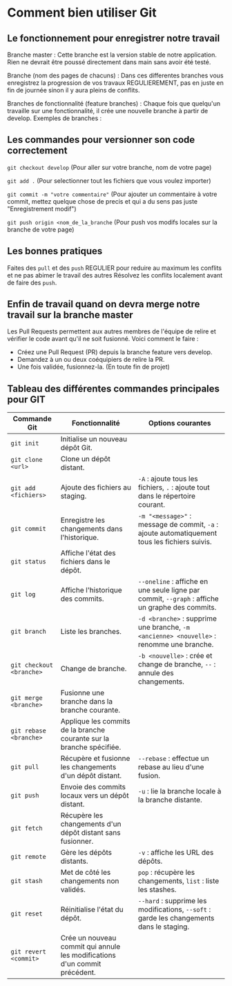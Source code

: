 # Comment bien utiliser Git


## Le fonctionnement pour enregistrer notre travail

Branche master : Cette branche est la version stable de notre application. Rien ne devrait être poussé directement dans main sans avoir été testé.

Branche (nom des pages de chacuns) : Dans ces differentes branches vous enregistrez la progression de vos travaux REGULIEREMENT, pas en juste en fin de journée sinon il y aura pleins de conflits.

Branches de fonctionnalité (feature branches) : Chaque fois que quelqu'un travaille sur une fonctionnalité, il crée une nouvelle branche à partir de develop. Exemples de branches :

## Les commandes pour versionner son code correctement

```git checkout develop``` (Pour aller sur votre branche, nom de votre page)  

```git add .``` (Pour selectionner tout les fichiers que vous voulez importer)  

```git commit -m "votre commentaire"``` (Pour ajouter un commentaire à votre commit, mettez quelque chose de precis et qui a du sens pas juste "Enregistrement modif")  

```git push origin <nom_de_la_branche``` (Pour push vos modifs locales sur la branche de votre page)  


## Les bonnes pratiques

Faites des ```pull``` et des ```push``` REGULIER pour reduire au maximum les conflits et ne pas abimer le travail des autres
Résolvez les conflits localement avant de faire des ```push```.


## Enfin de travail quand on devra merge notre travail sur la branche master

Les Pull Requests permettent aux autres membres de l'équipe de relire et vérifier le code avant qu'il ne soit fusionné. Voici comment le faire :

- Créez une Pull Request (PR) depuis la branche feature vers develop.
- Demandez à un ou deux coéquipiers de relire la PR.
- Une fois validée, fusionnez-la. (En toute fin de projet)




## Tableau des différentes commandes principales pour GIT

| **Commande Git**         | **Fonctionnalité**                                           | **Options courantes**                                |
|--------------------------|-------------------------------------------------------------|------------------------------------------------------|
| `git init`               | Initialise un nouveau dépôt Git.                            |                                                      |
| `git clone <url>`        | Clone un dépôt distant.                                      |                                                      |
| `git add <fichiers>`     | Ajoute des fichiers au staging.                              | `-A` : ajoute tous les fichiers, `.` : ajoute tout dans le répertoire courant. |
| `git commit`             | Enregistre les changements dans l'historique.                | `-m "<message>"` : message de commit, `-a` : ajoute automatiquement tous les fichiers suivis. |
| `git status`             | Affiche l'état des fichiers dans le dépôt.                   |                                                      |
| `git log`                | Affiche l'historique des commits.                            | `--oneline` : affiche en une seule ligne par commit, `--graph` : affiche un graphe des commits. |
| `git branch`             | Liste les branches.                                          | `-d <branche>` : supprime une branche, `-m <ancienne> <nouvelle>` : renomme une branche. |
| `git checkout <branche>` | Change de branche.                                           | `-b <nouvelle>` : crée et change de branche, `--` : annule des changements. |
| `git merge <branche>`    | Fusionne une branche dans la branche courante.               |                                                      |
| `git rebase <branche>`   | Applique les commits de la branche courante sur la branche spécifiée. |                                                  |
| `git pull`               | Récupère et fusionne les changements d'un dépôt distant.     | `--rebase` : effectue un rebase au lieu d'une fusion. |
| `git push`               | Envoie des commits locaux vers un dépôt distant.             | `-u` : lie la branche locale à la branche distante.   |
| `git fetch`              | Récupère les changements d'un dépôt distant sans fusionner.  |                                                      |
| `git remote`             | Gère les dépôts distants.                                    | `-v` : affiche les URL des dépôts.                   |
| `git stash`              | Met de côté les changements non validés.                     | `pop` : récupère les changements, `list` : liste les stashes. |
| `git reset`              | Réinitialise l'état du dépôt.                                | `--hard` : supprime les modifications, `--soft` : garde les changements dans le staging. |
| `git revert <commit>`    | Crée un nouveau commit qui annule les modifications d'un commit précédent. |                                                  |
